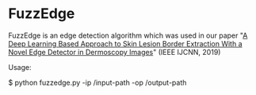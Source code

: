 # FuzzEdge
FuzzEdge is an edge detection algorithm which was used in our paper "[A Deep Learning Based Approach to Skin Lesion Border Extraction With a Novel Edge Detector in Dermoscopy Images](https://ieeexplore.ieee.org/document/8852134)" (IEEE IJCNN, 2019)

Usage:

$ python fuzzedge.py -ip /input-path -op /output-path
